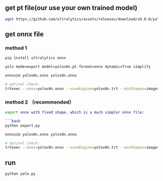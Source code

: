 







## get pt file(our use your own trained model)
```bash
wget https://github.com/ultralytics/assets/releases/download/v0.0.0/yolov8n.pt
```

## get onnx file
### method 1
```bash
pip install ultralytics onnx

yolo mode=export model=yolov8n.pt format=onnx dynamic=True simplify

onnxsim yolov8n.onnx yolov8n.onnx

# optinal check:
trtexec --onnx=yolov8n.onnx --saveEngine=yolov8n.trt --minShapes=images:1x3x640x640 --optShapes=images:4x3x640x640 --maxShapes=images:4x3x640x640 --shapes=images:4x3x640x640 --fp16 --warmUp=1000
```

### method 2 （recommended）
```bash
export onnx with fixed shape, which is a much simpler onnx file:

```bash
python export.py

onnxsim yolov8n.onnx yolov8n.onnx

# optinal check:
trtexec --onnx=yolov8n.onnx --saveEngine=yolov8n.trt --minShapes=images:1x3x640x640 --optShapes=images:4x3x640x640 --maxShapes=images:4x3x640x640 --shapes=images:4x3x640x640 --fp16 --warmUp=1000
```


## run
 ```
python yolo.py
```
